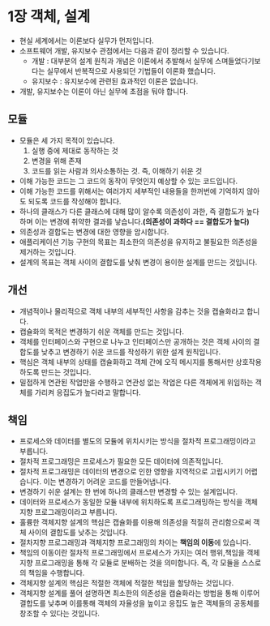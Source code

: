 # 1장 객체, 설계

* 현실 세계에서는 이론보다 실무가 먼저입니다.
* 소프트웨어 개발, 유지보수 관점에서는 다음과 같이 정리할 수 있습니다.
    * 개발 : 대부분의 설계 원칙과 개념은 이론에서 추발해서 실무에 스며들었다기보다는 실무에서 반복적으로 사용되던 기법들이 이론화 했습니다.
    * 유지보수 : 유지보수에 관련된 효과적인 이론은 없습니다.
* 개발, 유지보수는 이론이 아닌 실무에 초점을 둬야 합니다.

##  모듈

* 모듈은 세 가지 목적이 있습니다.
    1. 실행 중에 제대로 동작하는 것
    2. 변경을 위해 존재
    3. 코드를 읽는 사람과 의사소통하는 것. 즉, 이해하기 쉬운 것
* 이해 가능한 코드는 그 코드의 동작이 무엇인지 예상할 수 있는 코드입니다.
* 이해 가능한 코드를 위해서는 여러가지 세부적인 내용들을 한꺼번에 기억하지 않아도 되도록 코드를 작성해야 합니다.
* 하나의 클래스가 다른 클래스에 대해 많이 알수록 의존성이 과한, 즉 결합도가 높다하며 이는 변경에 취약한 결과를 낳습니다.**(의존성이 과하다 == 결합도가 높다)**
* 의존성과 결합도는 변경에 대한 영향을 암시합니다.
* 애플리케이션 기능 구현의 목표는 최소한의 의존성을 유지하고 불필요한 의존성을 제거하는 것입니다.
* 설계의 목표는 객체 사이의 결합도를 낮춰 변경이 용이한 설계를 만드는 것입니다.

## 개선

* 개념적이나 물리적으로 객체 내부의 세부적인 사항을 감추는 것을 캡슐화라고 합니다.
* 캡슐화의 목적은 변경하기 쉬운 객체를 만드는 것입니다.
* 객체를 인터페이스와 구현으로 나누고 인터페이스만 공개하는 것은 객체 사이의 결합도를 낮추고 변경하기 쉬운 코드를 작성하기 위한 설계 원칙입니다.
* 핵심은 객체 내부의 상태를 캡슐화하고 객체 간에 오직 메시지를 통해서만 상호작용하도록 만드는 것입니다.
* 밀접하게 연관된 작업만을 수행하고 연관성 없는 작업은 다른 객체에게 위임하는 객체를 가리켜 응집도가 높다라고 말합니다.

## 책임

* 프로세스와 데이터를 별도의 모듈에 위치시키는 방식을 절차적 프로그래밍이라고 부릅니다.
* 절차적 프로그래밍은 프로세스가 필요한 모든 데이터에 의존적입니다.
* 절차적 프로그래밍은 데이터의 변경으로 인한 영향을 지역적으로 고립시키기 어렵습니다. 이는 변경하기 어려운 코드를 만들어냅니다.
* 변경하기 쉬운 설계는 한 번에 하나의 클래스만 변경할 수 있는 설계입니다.
* 데이터와 프로세스가 동일한 모듈 내부에 위치하도록 프로그래밍하는 방식을 객체지향 프로그래밍이라고 부릅니다.
* 훌륭한 객체지향 설계의 핵심은 캡슐화를 이용해 의존성을 적절히 관리함으로써 객체 사이의 결합도를 낮추는 것입니다.
* 절차지향 프로그래밍과 객체지향 프로그래밍의 차이는 **책임의 이동**에 있습니다.
* 책임의 이동이란 절차적 프로그래밍에서 프로세스가 가지는 여러 행위,책임을 객체지향 프로그래밍을 통해 각 모듈로 분배하는 것을 의미합니다. 즉, 각 모듈을 스스로의 책임을 수행합니다.
* 객체지향 설계의 핵심은 적절한 객체에 적절한 책임을 할당하는 것입니다.
* 객체지향 설계를 풀어 설명하면 최소한의 의존성을 캡슐화라는 방법을 통해 이루어 결합도를 낮추며 이를통해 객체의 자율성을 높이고 응집도 높은 객체들의 공동체를 창조할 수 있다는 것입니다.

